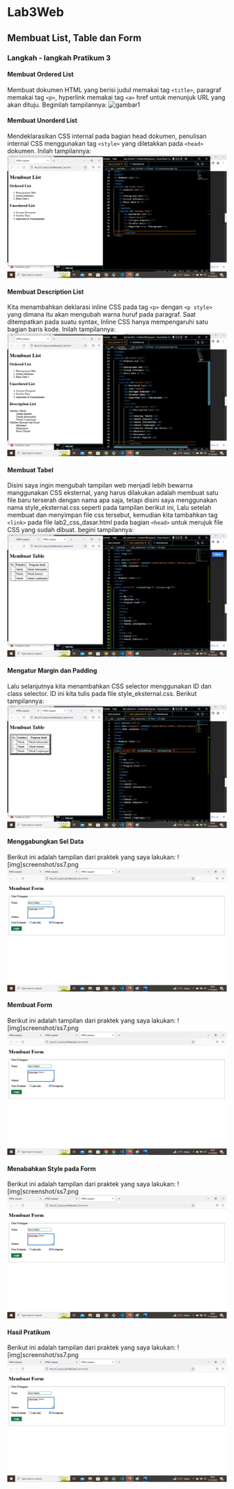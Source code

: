 # Lab3Web
## Membuat List, Table dan Form
### Langkah - langkah Pratikum 3

#### Membuat Ordered List
Membuat dokumen HTML yang berisi judul memakai tag `<title>`, paragraf memakai tag `<p>`, hyperlink memakai tag `<a>` href untuk menunjuk URL yang akan dituju. Beginilah tampilannya:
![gambar1](screenshot/ss1.png1)

#### Membuat Unorderd List
Mendeklarasikan CSS internal pada bagian head dokumen, penulisan internal CSS menggunakan tag `<style>` yang diletakkan pada `<head>` dokumen. Inilah tampilannya:
![gambar2](screenshot/ss2.png)

#### Membuat Description List
Kita menambahkan deklarasi inline CSS pada tag `<p>` dengan `<p style>` yang dimana itu akan mengubah warna huruf pada paragraf. Saat ditempatkan pada suatu syntax, Inline CSS hanya mempengaruhi satu bagian baris kode. Inilah tampilannya:
![gambar3](screenshot/ss3.png)

#### Membuat Tabel
Disini saya ingin mengubah tampilan web menjadi lebih bewarna manggunakan CSS eksternal, yang harus dilakukan adalah membuat satu file baru terserah dengan nama apa saja, tetapi disini saya menggunakan nama style_eksternal.css seperti pada tampilan berikut ini, Lalu setelah membuat dan menyimpan file css tersebut, kemudian kita tambahkan tag `<link>` pada file lab2_css_dasar.html pada bagian `<head>` untuk merujuk file CSS yang sudah dibuat. begini tampilannya:
![gambar4](screenshot/ss4.png)

#### Mengatur Margin dan Padding
Lalu selanjutnya kita menambahkan CSS selector menggunakan ID dan class selector. ID ini kita tulis pada file style_eksternal.css. Berikut tampilannya:
![gambar5](screenshot/ss5.png)

#### Menggabungkan Sel Data
Berikut ini adalah tampilan dari praktek yang saya lakukan:
![img]screenshot/ss7.png
![gambarhsl](screenshot/hsl.png)

#### Membuat Form
Berikut ini adalah tampilan dari praktek yang saya lakukan:
![img]screenshot/ss7.png
![gambarhsl](screenshot/hsl.png)

#### Menabahkan Style pada Form
Berikut ini adalah tampilan dari praktek yang saya lakukan:
![img]screenshot/ss7.png
![gambarhsl](screenshot/hsl.png)

#### Hasil Pratikum 
Berikut ini adalah tampilan dari praktek yang saya lakukan:
![img]screenshot/ss7.png
![gambarhsl](screenshot/hsl.png)